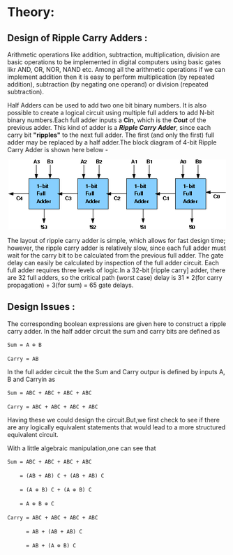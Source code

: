 # Theory:

## Design of Ripple Carry Adders :

Arithmetic operations like addition, subtraction, multiplication, division are basic operations to be implemented in digital computers using basic gates likr AND, OR, NOR, NAND etc. Among all the arithmetic operations if we can implement addition then it is easy to perform multiplication (by repeated addition), subtraction (by negating one operand) or division (repeated subtraction).

Half Adders can be used to add two one bit binary numbers. It is also possible to create a logical circuit using multiple full adders to add N-bit binary numbers.Each full adder inputs a **Cin**, which is the ***Cout*** of the previous adder. This kind of adder is a ***Ripple Carry Adder***, since each carry bit **"ripples"** to the next full adder. The first (and only the first) full adder may be replaced by a half adder.The block diagram of 4-bit Ripple Carry Adder is shown here below -

<center>
<img src='./images/Img1.png'>
</center>

The layout of ripple carry adder is simple, which allows for fast design time; however, the ripple carry adder is relatively slow, since each full adder must wait for the carry bit to be calculated from the previous full adder. The gate delay can easily be calculated by inspection of the full adder circuit. Each full adder requires three levels of logic.In a 32-bit [ripple carry] adder, there are 32 full adders, so the critical path (worst case) delay is 31 * 2(for carry propagation) + 3(for sum) = 65 gate delays.

## Design Issues :

The corresponding boolean expressions are given here to construct a ripple carry adder. In the half adder circuit the sum and carry bits are defined as

    Sum = A ⊕ B

    Carry = AB

In the full adder circuit the the Sum and Carry outpur is defined by inputs A, B and Carryin as

    Sum = ABC + ABC + ABC + ABC

    Carry = ABC + ABC + ABC + ABC

Having these we could design the circuit.But,we first check to see if there are any logically equivalent statements that would lead to a more structured equivalent circuit.

With a little algebraic manipulation,one can see that

    Sum = ABC + ABC + ABC + ABC

        = (AB + AB) C + (AB + AB) C

        = (A ⊕ B) C + (A ⊕ B) C

        = A ⊕ B ⊕ C

    Carry = ABC + ABC + ABC + ABC

          = AB + (AB + AB) C

          = AB + (A ⊕ B) C